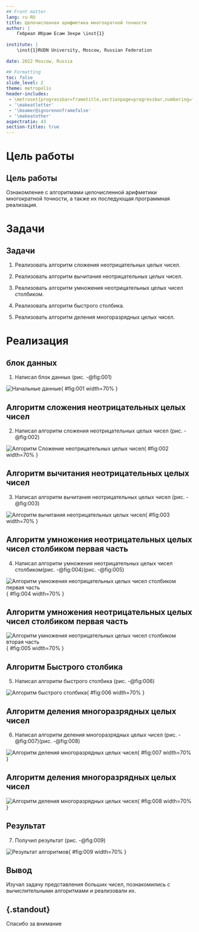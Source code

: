 ```yaml
---
## Front matter
lang: ru-RU
title: Целочисленная арифметика многократной точности
author: |
	Гебриал Ибрам Есам Зекри \inst{1}
	
institute: |
	\inst{1}RUDN University, Moscow, Russian Federation
	
date: 2022 Moscow, Russia

## Formatting
toc: false
slide_level: 2
theme: metropolis
header-includes: 
 - \metroset{progressbar=frametitle,sectionpage=progressbar,numbering=fraction}
 - '\makeatletter'
 - '\beamer@ignorenonframefalse'
 - '\makeatother'
aspectratio: 43
section-titles: true
---
```


# Цель работы

## Цель работы


Ознакомление с алгоритмами целочисленной арифметики многократной точности, а также их последующая программная реализация.

# Задачи

## Задачи

1. Реализовать алгоритм сложения неотрицательных целых чисел.

2. Реализовать алгоритм вычитания неотрицательных целых чисел.

3. Реализовать алгоритм умножения неотрицательных целых чисел столбиком.

4. Реализовать алгоритм быстрого столбика.

5. Реализовать алгоритм деления многоразрядных целых чисел.



# Реализация

## блок данных

1. Написал блок данных (рис. -@fig:001)

![Начальные данные](image/1.png){ #fig:001 width=70% }

## Алгоритм сложения неотрицательных целых чисел

2. Написал алгоритм сложения неотрицательных целых чисел  (рис. -@fig:002)

![Алгоритм Сложение неотрицательных целых чисел](image/2.png){ #fig:002 width=70% }

## Алгоритм вычитания неотрицательных целых чисел

3. Написал алгоритм вычитания неотрицательных целых чисел (рис. -@fig:003)

![Алгоритм вычитания неотрицательных целых чисел](image/3.png){ #fig:003 width=70% }

## Алгоритм умножения неотрицательных целых чисел столбиком первая часть

4. Написал алгоритм умножения неотрицательных целых чисел столбиком(рис. -@fig:004)(рис. -@fig:005)

![Алгоритм умножения неотрицательных целых чисел столбиком первая часть](image/4.png){ #fig:004 width=70% }

## Алгоритм умножения неотрицательных целых чисел столбиком первая часть

![Алгоритм умножения неотрицательных целых чисел столбиком вторая часть](image/5.png){ #fig:005 width=70% }

## Алгоритм Быстрого столбика

5. Написал алгоритм быстрого столбика (рис. -@fig:006)

![Алгоритм быстрого столбика](image/6.png){ #fig:006 width=70% }

## Алгоритм деления многоразрядных целых чисел

6. Написал алгоритм деления многоразрядных целых чисел (рис. -@fig:007)(рис. -@fig:008)

![Алгоритм деления многоразрядных целых чисел](image/7.png){ #fig:007 width=70% }

## Алгоритм деления многоразрядных целых чисел


![Алгоритм деления многоразрядных целых чисел](image/8.png){ #fig:008 width=70% }

## Результат

7. Получил результат (рис. -@fig:009)

![Результат алгоритмов](image/9.png){ #fig:009 width=70% }




## Вывод


Изучал задачу представления больших чисел, познакомились с вычислительными алгоритмами и реализовали их.


## {.standout}

Спасибо за внимание 
